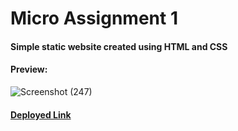 # Micro Assignment 1

#### Simple static website created using HTML and CSS


#### Preview: 

![Screenshot (247)](https://user-images.githubusercontent.com/67622582/229032884-c167b66f-a446-4450-81f3-adc7039edbf9.png)


#### [Deployed Link](https://kavitama1.netlify.app/)

